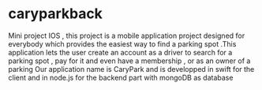 # caryparkback
Mini project IOS , this project is a mobile application project designed for everybody which provides the easiest way to find a parking spot .This application lets the user create an account as a driver to search for a parking spot , pay for it and even have a membership  , or as an owner of a parking
Our application name is CaryPark and is developped in swift for the client and in node.js for the backend part with mongoDB as database
